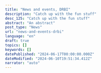 ```yaml
---
title: "News and events, DRBI"
description: "Catch up with the fun stuff"
desc_125: "Catch up with the fun stuff"
abstract: "An abstract"
post_type: "News"
url: "news-and-events-drbi"
language: "en"
draft: true
topics: []
keywords: []
datePublished: "2024-06-17T00:00:00.000Z"
dateModified: "2024-06-10T19:51:34.412Z"
narrator: "auto"
---
```





